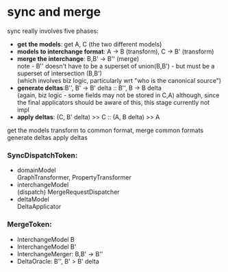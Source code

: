 # sync and merge

sync really involves five phases:  

* __get the models__: get A, C (the two different models)
* __models to interchange format__: A -> B (transform), C -> B' (transform)
* __merge the interchange__: B,B' -> B'' (merge)  
	note - B'' doesn't have to be a superset of union(B,B') - but must be a superset of  intersection (B,B')  
	 (which involves biz logic, particularly wrt "who is the canonical source")  		
* __generate deltas__:B'', B' -> B' delta :: B'', B -> B delta  
	(again, biz logic - some fields may not be stored  in C,A) 
	although, since the final applicators should be aware of this, this stage currently not impl
* __apply deltas__: (C, B' delta) >> C :: (A, B delta) >> A


get the models
transform to common format,
merge common formats
generate deltas 
apply deltas


### SyncDispatchToken:
* domainModel  
	GraphTransformer, PropertyTransformer
* interchangeModel  
	(dispatch) MergeRequestDispatcher
* deltaModel  
	DeltaApplicator


### MergeToken:
* InterchangeModel B
* InterchangeModel B'
* InterchangeMerger: B,B' -> B''
* DeltaOracle: B'', B' > B' delta 
